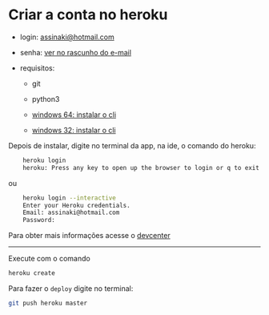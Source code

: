 # Criar a conta no heroku

* login: assinaki@hotmail.com
* senha: [ver no rascunho do e-mail](https://outlook.live.com/mail/compose/AQMkADAwATY0MDABLWZiNTQtODdkNS0wMAItMDAKAEYAAANggYPBfJK2SIkCcBRhb8fiBwAfPRAIKmGyT44q9cSc8%2BIfAAACAQ8AAAAfPRAIKmGyT44q9cSc8%2BIfAAABWHIhAAAA)

* requisitos:

    * git

    * python3
    * [windows 64: instalar o cli](https://cli-assets.heroku.com/heroku-x64.exe)
    * [windows 32: instalar o cli](https://cli-assets.heroku.com/heroku-x86.exe)
    
Depois de instalar, digite no terminal da app, na ide, o comando do heroku:

```sh
    heroku login
    heroku: Press any key to open up the browser to login or q to exit:
```

ou

```sh
    heroku login --interactive
    Enter your Heroku credentials.
    Email: assinaki@hotmail.com
    Password: 
```

Para obter mais informações acesse o [devcenter](https://devcenter.heroku.com/articles/getting-started-with-python#set-up)

***
Execute com o comando

```sh
heroku create
```
Para fazer o ```deploy``` digite no terminal:
```sh
git push heroku master
```

